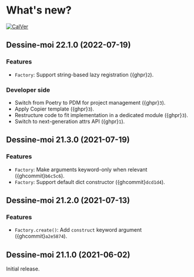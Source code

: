 # What's new?

[![CalVer](https://img.shields.io/badge/calver-YY.MINOR.MICRO-blue?style=flat-square)](https://calver.org/)

## Dessine-moi 22.1.0 (2022-07-19)

### Features

- `Factory`: Support string-based lazy registration ({ghpr}`2`).

### Developer side

- Switch from Poetry to PDM for project management ({ghpr}`3`).
- Apply Copier template ({ghpr}`3`).
- Restructure code to fit implementation in a dedicated module ({ghpr}`3`).
- Switch to next-generation attrs API ({ghpr}`1`).

## Dessine-moi 21.3.0 (2021-07-19)

### Features

- `Factory`: Make arguments keyword-only when relevant ({ghcommit}`b6c5c6`).
- `Factory`: Support default dict constructor ({ghcommit}`dcd1d4`).

## Dessine-moi 21.2.0 (2021-07-13)

### Features

- `Factory.create()`: Add `construct` keyword argument ({ghcommit}`a2e5874`).


## Dessine-moi 21.1.0 (2021-06-02)

Initial release.
